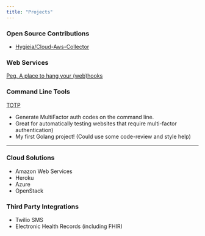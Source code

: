 ```yaml
---
title: "Projects"
---
```


### Open Source Contributions

* [Hygieia/Cloud-Aws-Collector](https://github.com/Hygieia/hygieia-cloud-aws-collector/pull/7)

### Web Services
[Peg. A place to hang your (web)hooks](https://agilesyndro.me/support/peg)

### Command Line Tools

[TOTP](https://gitlab.com/agilesyndrome/totp)

* Generate MultiFactor auth codes on the command line.
* Great for automatically testing websites that require multi-factor authentication)
* My first Golang project! (Could use some code-review and style help)

<hr/>

### Cloud Solutions

* Amazon Web Services
* Heroku
* Azure
* OpenStack

### Third Party Integrations

* Twilio SMS
* Electronic Health Records (including FHIR)
